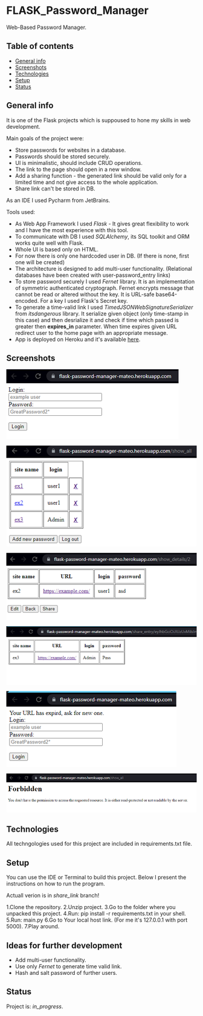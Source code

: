 # FLASK_Password_Manager
Web-Based Password Manager.

## Table of contents
* [General info](#general-info)
* [Screenshots](#screenshots)
* [Technologies](#technologies)
* [Setup](#setup)
* [Status](#status)

## General info
It is one of the Flask projects which is suppoused to hone my skills in web development.

Main goals of the project were:
* Store passwords for websites in a database.
* Passwords should be stored securely.
* UI is minimalistic, should include CRUD operations.
* The link to the page should open in a new window.
* Add a sharing function - the generated link should be valid only for a limited time and not give access to the whole application.
* Share link can't be stored in DB.

As an IDE I used Pycharm from JetBrains.

Tools used:
* As Web App Framework I used _Flask_ - It gives great flexibility to work and I have the most experience with this tool.
* To communicate with DB I used _SQLAlchemy_, its SQL toolkit and ORM works quite well with Flask.
* Whole UI is based only on HTML.
* For now there is only one hardcoded user in DB. (If there is none, first one will be created)
* The architecture is designed to add multi-user functionality. (Relational databases have been created with user-password_entry links)
* To store password securely I used _Fernet_ library. It is an implementation of symmetric authenticated cryptograph.
Fernet encrypts message that cannot be read or altered without the key. It is URL-safe base64-encoded. For a key I used Flask's Secret key.
* To generate a time-valid link I used _TimedJSONWebSignatureSerializer_ from _itsdangerous_ library.
It serialize given object (only time-stamp in this case) and then desrialize it and check if time which passed is greater then __expires_in__ parameter.
When time expires given URL redirect user to the home page with an appropriate message.
* App is deployed on Heroku and it's available [here](https://flask-password-manager-mateo.herokuapp.com/).

## Screenshots
![Code sample](./Screenshots/data_1.png)

![Code sample](./Screenshots/data_2.png)

![Code sample](./Screenshots/data_3.png)

![Code sample](./Screenshots/data_4.png)

![Code sample](./Screenshots/data_5.png)

![Code sample](./Screenshots/data_6.png)

## Technologies
All techngologies used for this project are included in requirements.txt file.

## Setup
You can use the IDE or Terminal to build this project. Below I present the instructions on how to run the program.

Actuall verion is in _share_link_ branch!

1.Clone the repository.
2.Unzip project.
3.Go to the folder where you unpacked this project.
4.Run: pip install -r requirements.txt in your shell.
5.Run: main.py
6.Go to Your local host link. (For me it's 127.0.0.1 with port 5000).
7.Play around.

## Ideas for further development
* Add multi-user functionality.
* Use only _Fernet_ to generate time valid link.
* Hash and salt password of further users.

## Status
Project is: _in_progress_.
